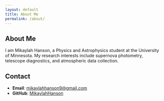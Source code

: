 ```yaml
---
layout: default
title: About Me
permalink: /about/
---
```


## About Me

I am Mikaylah Hanson, a Physics and Astrophysics student at the University of Minnesota. My research interests include supernova photometry, telescope diagnostics, and atmospheric data collection.

## Contact
- **Email**: [mikaylahhanson9@gmail.com](mailto:mikaylahhanson9@gmail.com)
- **GitHub**: [MikaylahHanson](https://github.com/MikaylahHanson)
